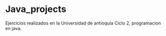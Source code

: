 # Java_projects

Ejercicios realizados en la Universidad de antioquia
Ciclo 2, programacion en java.
